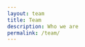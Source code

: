 ```yaml
---
layout: team
title: Team
description: Who we are
permalink: /team/
---
```


[//]: # (On this page you can list team members by defining them in [`_data/team.yml`]&#40;https://raw.githubusercontent.com/peterdesmet/petridish/main/_data/team.yml&#41;.)
